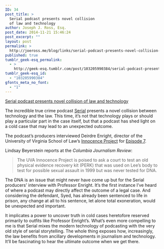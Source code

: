 ```yaml
---
ID: 34
post_title: >
  Serial podcast presents novel collision
  of law and technology
author: Joseph J. Ross, Esq.
post_date: 2014-11-21 15:46:24
post_excerpt: ""
layout: post
permalink: >
  http://joeross.me/blog/links/serial-podcast-presents-novel-collision-of-law-and/
published: true
tumblr_geek-esq_permalink:
  - >
    http://geek-esq.tumblr.com/post/103205990384/serial-podcast-presents-novel-collision-of-law-and
tumblr_geek-esq_id:
  - "103205990384"
gfonts_meta_no_font:
  - "1"
---
```

<a href='http://www.cjr.org/behind_the_news/serial_sarah_koenig_adnan_syed.php'>Serial podcast presents novel collision of law and technology</a><div class="link_description"><p>The incredible true crime podcast <a href="http://serialpodcast.org/" target="_blank">Serial</a> presents a novel collision between technology and the law. This time, it&#8217;s not that technology plays or should play a particular part in the case itself, but that a podcast has shed light on a cold case that may lead to an unexpected outcome.</p>

<p>The podcast&#8217;s producers interviewed Deirdre Enright, director of the University of Virginia School of Law&#8217;s <a href="http://www.law.virginia.edu/html/academics/practical/innocenceclinic.htm" target="_blank">Innocence Project</a> for <a href="http://serialpodcast.org/season-one/7/the-opposite-of-the-prosecution" target="_blank">Episode 7</a>.</p>

<p>Lindsay Beyerstein reports at the <em>Columbia Journalism Review</em>:</p>

<blockquote>
  <p>The UVA Innocence Project is poised to ask a court to test an old physical evidence recovery kit (PERK) that was used on Lee’s body to test for possible sexual assault in 1999 but was never tested for DNA.</p>
</blockquote>

<p>The DNA is an issue that might never have come up but for the Serial producers&#8217; interview with Professor Enright. It&#8217;s the first instance I&#8217;ve heard of where a podcast may directly affect the outcome of a legal case. And considering the defendant, Syed, has already been sentenced to life in prison, any change at all to his sentence, let alone total exoneration, would be unexpected and important.</p>

<p>It implicates a power to uncover truth in cold cases heretofore reserved primarily to outfits like Professor Enright&#8217;s. What&#8217;s even more compelling to me is that Serial mixes the modern technology of podcasting with the very old style of serial storytelling. The whole thing exposes how, increasingly, the law benefits from ancillary developments in journalism and technology. It&#8217;ll be fascinating to hear the ultimate outcome when we get there.</p></div>